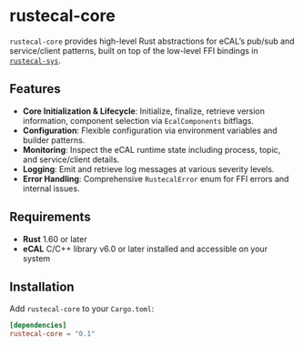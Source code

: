 # rustecal-core

`rustecal-core` provides high-level Rust abstractions for eCAL’s pub/sub and service/client patterns, built on top of the low-level FFI bindings in [`rustecal-sys`](https://crates.io/crates/rustecal-sys).

## Features

- **Core Initialization & Lifecycle**: Initialize, finalize, retrieve version information, component selection via `EcalComponents` bitflags.
- **Configuration**: Flexible configuration via environment variables and builder patterns.
- **Monitoring**: Inspect the eCAL runtime state including process, topic, and service/client details.
- **Logging**: Emit and retrieve log messages at various severity levels.
- **Error Handling**: Comprehensive `RustecalError` enum for FFI errors and internal issues.

## Requirements

- **Rust** 1.60 or later  
- **eCAL** C/C++ library v6.0 or later installed and accessible on your system

## Installation

Add `rustecal-core` to your `Cargo.toml`:

```toml
[dependencies]
rustecal-core = "0.1"
```
